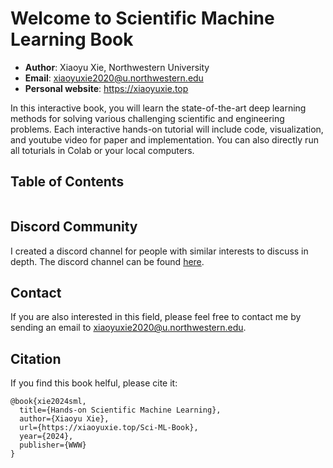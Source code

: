 # Welcome to Scientific Machine Learning Book

- **Author**: Xiaoyu Xie, Northwestern University
- **Email**: xiaoyuxie2020@u.northwestern.edu
- **Personal website**: https://xiaoyuxie.top

In this interactive book, you will learn the state-of-the-art deep learning methods for solving various challenging scientific and engineering problems. Each interactive hands-on tutorial will include code, visualization, and youtube video for paper and implementation. You can also directly run all toturials in Colab or your local computers.

## Table of Contents
```{tableofcontents}
```

## Discord Community
I created a discord channel for people with similar interests to discuss in depth. The discord channel can be found [here](https://discord.gg/QBEeVmG3).

## Contact
If you are also interested in this field, please feel free to contact me by sending an email to xiaoyuxie2020@u.northwestern.edu. 

## Citation
If you find this book helful, please cite it:
```
@book{xie2024sml,
  title={Hands-on Scientific Machine Learning},
  author={Xiaoyu Xie},
  url={https://xiaoyuxie.top/Sci-ML-Book},
  year={2024},
  publisher={WWW}
}
```